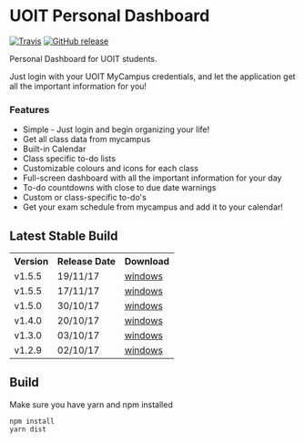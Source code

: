 # UOIT Personal Dashboard


[![Travis](https://img.shields.io/travis/ethanelliott/PersonalDashboard.svg?style=flat-square)](https://travis-ci.org/ethanelliott/PersonalDashboard)
[![GitHub release](https://img.shields.io/github/release/ethanelliott/PersonalDashboard.svg?style=flat-square)](https://github.com/ethanelliott/PersonalDashboard)

Personal Dashboard for UOIT students.

Just login with your UOIT MyCampus credentials, and let the application get all the important information for you!

### Features
* Simple - Just login and begin organizing your life!
* Get all class data from mycampus 
* Built-in Calendar
* Class specific to-do lists
* Customizable colours and icons for each class
* Full-screen dashboard with all the important information for your day
* To-do countdowns with close to due date warnings
* Custom or class-specific to-do's
* Get your exam schedule from mycampus and add it to your calendar!

## Latest Stable Build

<table>
  <tr>
    <th>Version</th>
    <th>Release Date</th>
    <th colspan="3">Download</th>
  </tr>
  <tr>
    <td>v1.5.5</td>
    <td>19/11/17</td>
    <td><a href="https://github.com/ethanelliott/PersonalDashboard/releases/download/v1.5.5/UOITPD.Setup.1.5.9.exe">windows</a></td>
  </tr>
   <tr>
    <td>v1.5.5</td>
    <td>17/11/17</td>
    <td><a href="https://github.com/ethanelliott/PersonalDashboard/releases/download/v1.5.5/UOITPD.Setup.1.5.5.exe">windows</a></td>
  </tr>
  <tr>
    <td>v1.5.0</td>
    <td>30/10/17</td>
    <td><a href="https://github.com/ethanelliott/PersonalDashboard/releases/download/v1.5.0/UOITPD.Setup.1.5.0.exe">windows</a></td>
  </tr>
  <tr>
    <td>v1.4.0</td>
    <td>20/10/17</td>
    <td><a href="https://github.com/ethanelliott/PersonalDashboard/releases/download/v1.4.0/UOITPD.Setup.1.4.0.exe">windows</a></td>
  </tr>
  <tr>
    <td>v1.3.0</td>
    <td>03/10/17</td>
    <td><a href="https://github.com/ethanelliott/PersonalDashboard/releases/download/v1.3.0/UOITPD.Setup.1.3.0.exe">windows</a></td>
  </tr>
  <tr>
    <td>v1.2.9</td>
    <td>02/10/17</td>
    <td><a href="https://github.com/ethanelliott/PersonalDashboard/releases/download/v1.2.9/UOITPD.Setup.1.2.9.exe">windows</a></td>
  </tr>
</table>


## Build

Make sure you have yarn and npm installed
```
npm install
yarn dist
```

